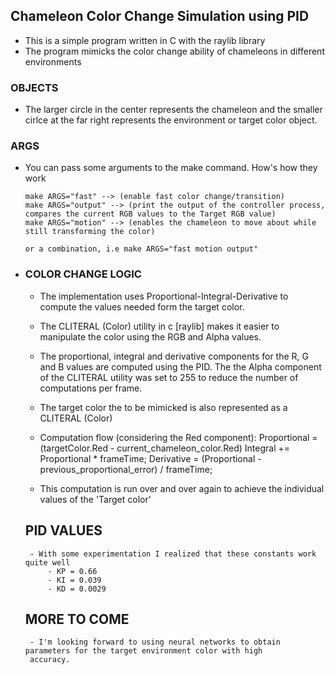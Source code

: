 
## Chameleon Color Change Simulation using PID

 - This is a simple program written in C with the raylib library
 - The program mimicks the color change ability of chameleons in different environments
    
  ### OBJECTS
  - The larger circle in the center represents the chameleon and the smaller cirlce at the far right represents
  the environment or target color object.

  ### ARGS
  - You can pass some arguments to the make command. How's how they work
    
        make ARGS="fast" --> (enable fast color change/transition)
        make ARGS="output" --> (print the output of the controller process, compares the current RGB values to the Target RGB value)
        make ARGS="motion" --> (enables the chameleon to move about while still transforming the color)

        or a combination, i.e make ARGS="fast motion output"

 - ### COLOR CHANGE LOGIC

    - The implementation uses Proportional-Integral-Derivative to compute the values needed form the target color.

    - The CLITERAL (Color) utility in c [raylib] makes it easier to manipulate the color
    using the RGB and Alpha values.

    - The proportional, integral and derivative components for the R, G and B values are computed using the PID. The 
      the Alpha component of the CLITERAL utility was set to 255 to reduce the number of computations per frame.

    - The target color the to be mimicked is also represented as a CLITERAL (Color)
    
    - Computation flow (considering the Red component):
                    Proportional = (targetColor.Red - current_chameleon_color.Red)
                    Integral += Proportional * frameTime;
                    Derivative = (Proportional - previous_proportional_error) / frameTime;
    
    - This computation is run over and over again to achieve the individual values of the 'Target color'

    ## PID VALUES
        - With some experimentation I realized that these constants work quite well
            - KP = 0.66
            - KI = 0.039
            - KD = 0.0029

    ## MORE TO COME
        - I'm looking forward to using neural networks to obtain parameters for the target environment color with high 
        accuracy. 
